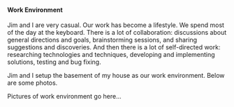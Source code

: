 #### Work Environment
Jim and I are very casual. Our work has become a lifestyle. We spend most of
the day at the keyboard. There is a lot of collaboration: discussions about
general directions and goals, brainstorming sessions, and sharing suggestions
and discoveries. And then there is a lot of self-directed work: researching
technologies and techniques, developing and implementing solutions, testing and
bug fixing.

Jim and I setup the basement of my house as our work environment. Below are some
photos.

Pictures of work environment go here...

<!--
* Cubicles
* Fridge
* Microwave
* Separate Bathroom w/Shower
* Washer and Dryer
* Weight Set w/Rack
* Colour Laser
* Scanner

![Alt](/static/jimk.jpg)
![Alt](/static/jimk.jpg)

<iframe src="http://bubbl.us/view/ad2e7/147d0b/708A5L526B6ow/" width="800" height="600"></iframe>
-->
